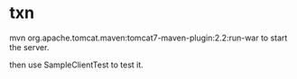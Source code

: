 # txn
mvn org.apache.tomcat.maven:tomcat7-maven-plugin:2.2:run-war to start the server.

then use SampleClientTest to test it.